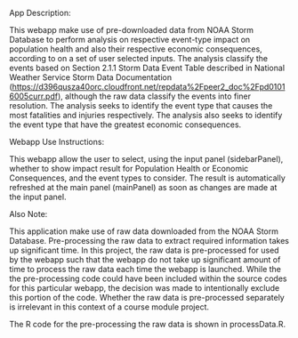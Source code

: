 App Description:

This webapp make use of pre-downloaded data from NOAA Storm Database to perform analysis on respective event-type impact on population health and also their respective economic consequences, according to on a set of user selected inputs. The analysis classify the events based on Section 2.1.1 Storm Data Event Table described in National Weather Service Storm Data Documentation (https://d396qusza40orc.cloudfront.net/repdata%2Fpeer2_doc%2Fpd01016005curr.pdf), although the raw data classify the events into finer resolution. The analysis seeks to identify the event type that causes the most fatalities and injuries respectively. The analysis also seeks to identify the event type that have the greatest economic consequences.

Webapp Use Instructions:

This webapp allow the user to select, using the input panel (sidebarPanel), whether to show impact result for Population Health or Economic Consequences, and the event types to consider. The result is automatically refreshed at the main panel (mainPanel) as soon as changes are made at the input panel.   

Also Note:

This application make use of raw data downloaded from the NOAA Storm Database. Pre-processing the raw data to extract required information takes up significant time. In this project, the raw data is pre-processed for used by the webapp such that the webapp do not take up significant amount of time to process the raw data each time the webapp is launched. While the the pre-processing code could have been included within the source codes for this particular webapp, the decision was made to intentionally exclude this portion of the code. Whether the raw data is pre-processed separately is irrelevant in this context of a course module project.

The R code for the pre-processing the raw data is shown in processData.R.